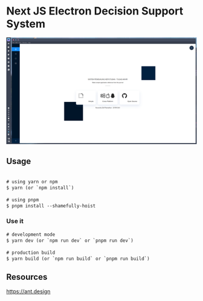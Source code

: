 # Next JS Electron Decision Support System

<p align="center"><img src="https://github.com/inozura/SPK_Nextron/blob/master/demo/2021-05-24-101040_1920x1080_scrot.png"></p>

## Usage

```

# using yarn or npm
$ yarn (or `npm install`)

# using pnpm
$ pnpm install --shamefully-hoist
```

### Use it

```
# development mode
$ yarn dev (or `npm run dev` or `pnpm run dev`)

# production build
$ yarn build (or `npm run build` or `pnpm run build`)
```

## Resources

<https://ant.design>
